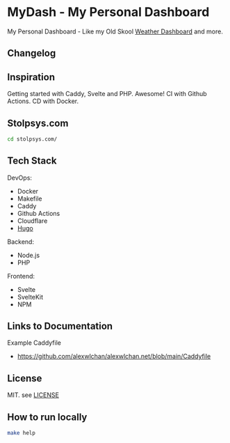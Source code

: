 # MyDash - My Personal Dashboard
My Personal Dashboard - Like my Old Skool [Weather Dashboard](https://stolpsys.com/knmi/) and more.

## Changelog

## Inspiration

Getting started with Caddy, Svelte and PHP. Awesome! 
CI with Github Actions. CD with Docker.


## Stolpsys.com
```bash
cd stolpsys.com/

```
## Tech Stack

DevOps:

- Docker
- Makefile
- Caddy
- Github Actions
- Cloudflare
- [Hugo](https://gohugo.io/)

Backend:

- Node.js
- PHP

Frontend:

- Svelte
- SvelteKit
- NPM


## Links to Documentation

Example Caddyfile
- https://github.com/alexwlchan/alexwlchan.net/blob/main/Caddyfile

## License

MIT. see [LICENSE](LICENSE)

## How to run locally
```bash
make help
```

